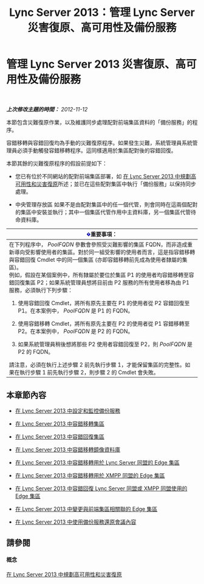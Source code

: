 ﻿---
title: Lync Server 2013：管理 Lync Server 災害復原、高可用性及備份服務
TOCTitle: 管理 Lync Server 2013 災害復原、高可用性及備份服務
ms:assetid: f4cd36fb-ffd6-48fa-b761-e11b3bcff91a
ms:mtpsurl: https://technet.microsoft.com/zh-tw/library/JJ721939(v=OCS.15)
ms:contentKeyID: 49890509
ms.date: 08/24/2015
mtps_version: v=OCS.15
ms.translationtype: HT
---

# 管理 Lync Server 2013 災害復原、高可用性及備份服務

 

_**上次修改主題的時間：** 2012-11-12_

本節包含災難復原作業，以及維護同步處理配對前端集區資料的「備份服務」的程序。

容錯移轉與容錯回復均為手動的災難復原程序。如果發生災難，系統管理員系統管理員必須手動觸發容錯移轉程序。這同樣適用於集區配對後的容錯回復。

本節其餘的災難復原程序的假設前提如下：

  - 您已有位於不同網站的配對前端集區部署，如 [在 Lync Server 2013 中規劃高可用性和災害復原](lync-server-2013-planning-for-high-availability-and-disaster-recovery.md)所述；並已在這些配對集區中執行「備份服務」以保持同步處理。

  - 中央管理存放區 如果不是由配對集區中的任一個代管，則會同時在這兩個配對的集區中安裝並執行；其中一個集區代管作用中主資料庫，另一個集區代管待命資料庫。

<table>
<colgroup>
<col style="width: 100%" />
</colgroup>
<thead>
<tr class="header">
<th><img src="images/Gg412908.important(OCS.15).gif" title="important" alt="important" />重要事項：</th>
</tr>
</thead>
<tbody>
<tr class="odd">
<td>在下列程序中， <em>PoolFQDN</em> 參數會參照受災難影響的集區 FQDN，而非造成重新導向受影響使用者的集區。對於同一組受影響的使用者而言，這是指容錯移轉與容錯回復 Cmdlet 中的同一個集區 (亦即容錯移轉前先成為使用者隸屬的集區)。<br />
例如，假設在某個案例中，所有隸屬於要位於集區 P1 的使用者均容錯移轉至容錯回復集區 P2；如果系統管理員想將目前由 P2 服務的所有使用者移為由 P1 服務，必須執行下列步驟：
<ol>
<li><p>使用容錯回復 Cmdlet，將所有原先主要在 P1 的使用者從 P2 容錯回復至 P1。在本案例中， <em>PoolFQDN</em> 是 P1 的 FQDN。</p></li>
<li><p>使用容錯移轉 Cmdlet，將所有原先主要在 P2 的使用者從 P1 容錯移轉至 P2。在本案例中， <em>PoolFQDN</em> 是 P2 的 FQDN。</p></li>
<li><p>如果系統管理員稍後想將那些 P2 使用者容錯回復至 P2，則 <em>PoolFQDN</em> 是 P2 的 FQDN。</p></li>
</ol>
請注意，必須在執行上述步驟 2 前先執行步驟 1，才能保留集區的完整性。如果在執行步驟 1 前先執行步驟 2，則步驟 2 的 Cmdlet 會失敗。</td>
</tr>
</tbody>
</table>


## 本章節內容

  - [在 Lync Server 2013 中設定和監控備份服務](lync-server-2013-configuring-and-monitoring-the-backup-service.md)

  - [在 Lync Server 2013 中容錯移轉集區](lync-server-2013-failing-over-a-pool.md)

  - [在 Lync Server 2013 中容錯回復集區](lync-server-2013-failing-back-a-pool.md)

  - [在 Lync Server 2013 中容錯移轉鏡像資料庫](lync-server-2013-failing-over-a-mirrored-database.md)

  - [在 Lync Server 2013 中容錯移轉用於 Lync Server 同盟的 Edge 集區](lync-server-2013-failing-over-the-edge-pool-used-for-lync-server-federation.md)

  - [在 Lync Server 2013 中容錯移轉用於 XMPP 同盟的 Edge 集區](lync-server-2013-failing-over-the-edge-pool-used-for-xmpp-federation.md)

  - [在 Lync Server 2013 中容錯回復 Lync Server 同盟或 XMPP 同盟使用的 Edge 集區](lync-server-2013-failing-back-the-edge-pool-used-for-lync-server-federation-or-xmpp-federation.md)

  - [在 Lync Server 2013 中變更與前端集區相關聯的 Edge 集區](lync-server-2013-changing-the-edge-pool-associated-with-a-front-end-pool.md)

  - [在 Lync Server 2013 中使用備份服務還原會議內容](lync-server-2013-restoring-conference-contents-using-the-backup-service.md)

## 請參閱

#### 概念

[在 Lync Server 2013 中規劃高可用性和災害復原](lync-server-2013-planning-for-high-availability-and-disaster-recovery.md)

